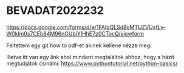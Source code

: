 # BEVADAT2022232

https://docs.google.com/forms/d/e/1FAIpQLSdBsMTUZVUxfLy-W0klm0s7CEb84M96nGUbiYIHhE7z0CTocQ/viewform

Feltettem egy git how to pdf-et akinek kellene nézze meg.

Illetve itt van egy link ahol mindent megtaláltok ahhoz, hogy a házit megtudjátok csinálni:
https://www.pythontutorial.net/python-basics/
